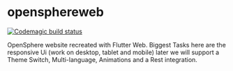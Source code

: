 # opensphereweb

[![Codemagic build status](https://api.codemagic.io/apps/611a80f6bb18f50b012713c1/611a80f6bb18f50b012713c0/status_badge.svg)](https://codemagic.io/apps/611a80f6bb18f50b012713c1/611a80f6bb18f50b012713c0/latest_build)


OpenSphere website recreated with Flutter Web. Biggest Tasks here are the responsive Ui (work on desktop, tablet and mobile) later we will support a Theme Switch, Multi-language, Animations and a Rest integration.
